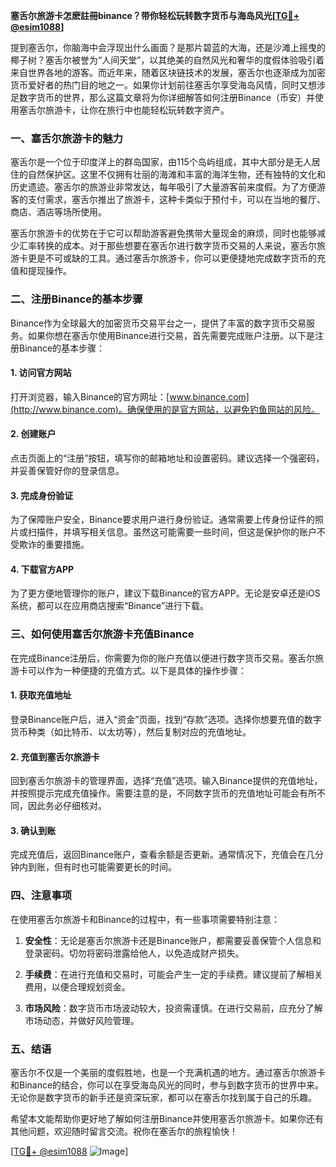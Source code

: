 **塞舌尔旅游卡怎麽註冊binance？带你轻松玩转数字货币与海岛风光[[TG💪+ @esim1088](https://t.me/s/esim1088)]**

提到塞舌尔，你脑海中会浮现出什么画面？是那片碧蓝的大海，还是沙滩上摇曳的椰子树？塞舌尔被誉为“人间天堂”，以其绝美的自然风光和奢华的度假体验吸引着来自世界各地的游客。而近年来，随着区块链技术的发展，塞舌尔也逐渐成为加密货币爱好者的热门目的地之一。如果你计划前往塞舌尔享受海岛风情，同时又想涉足数字货币的世界，那么这篇文章将为你详细解答如何注册Binance（币安）并使用塞舌尔旅游卡，让你在旅行中也能轻松玩转数字资产。

### 一、塞舌尔旅游卡的魅力

塞舌尔是一个位于印度洋上的群岛国家，由115个岛屿组成，其中大部分是无人居住的自然保护区。这里不仅拥有壮丽的海滩和丰富的海洋生物，还有独特的文化和历史遗迹。塞舌尔的旅游业非常发达，每年吸引了大量游客前来度假。为了方便游客的支付需求，塞舌尔推出了旅游卡，这种卡类似于预付卡，可以在当地的餐厅、商店、酒店等场所使用。

塞舌尔旅游卡的优势在于它可以帮助游客避免携带大量现金的麻烦，同时也能够减少汇率转换的成本。对于那些想要在塞舌尔进行数字货币交易的人来说，塞舌尔旅游卡更是不可或缺的工具。通过塞舌尔旅游卡，你可以更便捷地完成数字货币的充值和提现操作。

### 二、注册Binance的基本步骤

Binance作为全球最大的加密货币交易平台之一，提供了丰富的数字货币交易服务。如果你想在塞舌尔使用Binance进行交易，首先需要完成账户注册。以下是注册Binance的基本步骤：

#### 1. 访问官方网站

打开浏览器，输入Binance的官方网址：[www.binance.com](http://www.binance.com)。确保使用的是官方网站，以避免钓鱼网站的风险。

#### 2. 创建账户

点击页面上的“注册”按钮，填写你的邮箱地址和设置密码。建议选择一个强密码，并妥善保管好你的登录信息。

#### 3. 完成身份验证

为了保障账户安全，Binance要求用户进行身份验证。通常需要上传身份证件的照片或扫描件，并填写相关信息。虽然这可能需要一些时间，但这是保护你的账户不受欺诈的重要措施。

#### 4. 下载官方APP

为了更方便地管理你的账户，建议下载Binance的官方APP。无论是安卓还是iOS系统，都可以在应用商店搜索“Binance”进行下载。

### 三、如何使用塞舌尔旅游卡充值Binance

在完成Binance注册后，你需要为你的账户充值以便进行数字货币交易。塞舌尔旅游卡可以作为一种便捷的充值方式。以下是具体的操作步骤：

#### 1. 获取充值地址

登录Binance账户后，进入“资金”页面，找到“存款”选项。选择你想要充值的数字货币种类（如比特币、以太坊等），然后复制对应的充值地址。

#### 2. 充值到塞舌尔旅游卡

回到塞舌尔旅游卡的管理界面，选择“充值”选项。输入Binance提供的充值地址，并按照提示完成充值操作。需要注意的是，不同数字货币的充值地址可能会有所不同，因此务必仔细核对。

#### 3. 确认到账

完成充值后，返回Binance账户，查看余额是否更新。通常情况下，充值会在几分钟内到账，但有时也可能需要更长的时间。

### 四、注意事项

在使用塞舌尔旅游卡和Binance的过程中，有一些事项需要特别注意：

1. **安全性**：无论是塞舌尔旅游卡还是Binance账户，都需要妥善保管个人信息和登录密码。切勿将密码泄露给他人，以免造成财产损失。
   
2. **手续费**：在进行充值和交易时，可能会产生一定的手续费。建议提前了解相关费用，以便合理规划资金。

3. **市场风险**：数字货币市场波动较大，投资需谨慎。在进行交易前，应充分了解市场动态，并做好风险管理。

### 五、结语

塞舌尔不仅是一个美丽的度假胜地，也是一个充满机遇的地方。通过塞舌尔旅游卡和Binance的结合，你可以在享受海岛风光的同时，参与到数字货币的世界中来。无论你是数字货币的新手还是资深玩家，都可以在塞舌尔找到属于自己的乐趣。

希望本文能帮助你更好地了解如何注册Binance并使用塞舌尔旅游卡。如果你还有其他问题，欢迎随时留言交流。祝你在塞舌尔的旅程愉快！

[[TG💪+ @esim1088](https://t.me/s/esim1088) ![Image](https://i.postimg.cc/4NQfJmqS/Snipaste-2025-05-13-00-14-12.png)]